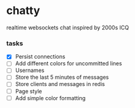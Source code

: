 # chatty
realtime websockets chat inspired by 2000s ICQ

### tasks

- [x] Persist connections
- [ ] Add different colors for uncommitted lines
- [ ] Usernames
- [ ] Store the last 5 minutes of messages
- [ ] Store clients and messages in redis
- [ ] Page style
- [ ] Add simple color formatting 